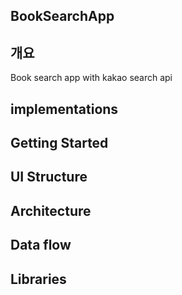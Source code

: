 ## BookSearchApp

## 개요

Book search app with kakao search api

## implementations

## Getting Started

## UI Structure

## Architecture

## Data flow

## Libraries